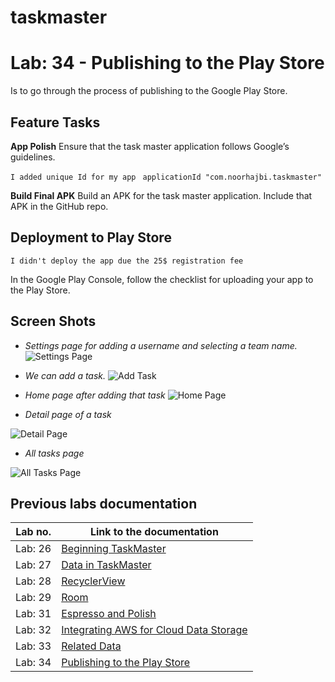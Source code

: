 # taskmaster

# Lab: 34 - Publishing to the Play Store

Is to go through the process of publishing to the Google Play Store.

## Feature Tasks

**App Polish**
Ensure that the task master application follows Google’s guidelines.

`I added unique Id for my app`
` applicationId "com.noorhajbi.taskmaster"`


**Build Final APK**
Build an APK for the task master application. Include that APK in the GitHub repo.

## Deployment to Play Store
`I didn't deploy the app due the 25$ registration fee `

In the Google Play Console, follow the checklist for uploading your app to the Play Store. 

## Screen Shots

- *Settings page for adding a username and selecting a team name.*
![Settings Page](/screenshots/lab33/settings.jpg)

- *We can add a task.*
![Add Task](/screenshots/lab33/add_a_task.jpg)

- *Home page after adding that task*
![Home Page](/screenshots/lab33/home_page.jpg)

- *Detail page of a task*

![Detail Page](/screenshots/lab32/detail_page.jpg)

- *All tasks page*

![All Tasks Page](/screenshots/lab26/all_tasks.png)




## Previous labs documentation

| Lab no.       | Link to the documentation  |         
| ------------|-----------------------------|
|Lab: 26|[Beginning TaskMaster](labs/LAB26.md)|
|Lab: 27|[Data in TaskMaster](labs/LAB27.md)|
|Lab: 28|[RecyclerView](labs/LAB28.md)|
|Lab: 29|[Room](labs/LAB29.md)|
|Lab: 31|[Espresso and Polish](labs/LAB31.md)|
|Lab: 32|[Integrating AWS for Cloud Data Storage](labs/LAB32.md)|
|Lab: 33|[Related Data](labs/LAB33.md)|
|Lab: 34|[Publishing to the Play Store](labs/LAB34.md)|